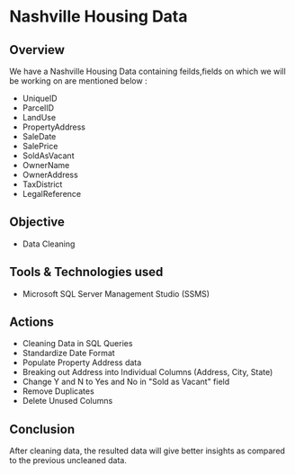 # Nashville Housing Data

## Overview
We have a Nashville Housing Data containing feilds,fields on which we will be working on are mentioned below :
- UniqueID 	
- ParcelID	
- LandUse	
- PropertyAddress	
- SaleDate	
- SalePrice	
- SoldAsVacant	
- OwnerName	
- OwnerAddress	 
- TaxDistrict
- LegalReference

## Objective
- Data Cleaning

## Tools & Technologies used
- Microsoft SQL Server Management Studio (SSMS)

## Actions
- Cleaning Data in SQL Queries
- Standardize Date Format
- Populate Property Address data
- Breaking out Address into Individual Columns (Address, City, State)
- Change Y and N to Yes and No in "Sold as Vacant" field
- Remove Duplicates
- Delete Unused Columns

## Conclusion
After cleaning data, the resulted data will give better insights as compared to the previous uncleaned data.
